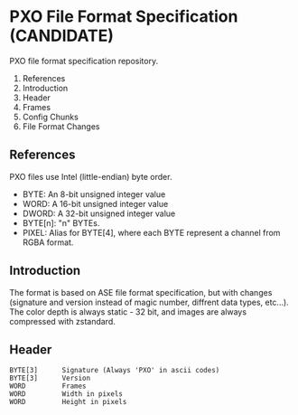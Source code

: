 # PXO File Format Specification (CANDIDATE)
PXO file format specification repository.

1. References
2. Introduction
3. Header
4. Frames
5. Config Chunks
6. File Format Changes

## References
PXO files use Intel (little-endian) byte order.

* BYTE: An 8-bit unsigned integer value
* WORD: A 16-bit unsigned integer value
* DWORD: A 32-bit unsigned integer value
* BYTE[n]: "n" BYTEs.
* PIXEL: Alias for BYTE[4], where each BYTE represent a channel from RGBA format.

## Introduction
The format is based on ASE file format specification, but with changes (signature and version instead of magic number, diffrent data types, etc...). The color depth is always static - 32 bit, and images are always compressed with zstandard.

## Header

    BYTE[3]      Signature (Always 'PXO' in ascii codes)
    BYTE[3]      Version
    WORD         Frames
    WORD         Width in pixels
    WORD         Height in pixels